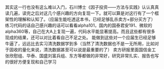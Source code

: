 其实这一行也没有这么难以入门，石川博士《因子投资——方法与实践》认认真真读几遍，读完之后对这几个感兴趣的方向复现一下。就可以算是对这行有了一个框架性的理解和认知了。（应届生能吃透这本书，已经足够乱杀卖方+部分买方了）
练习代码的话自己感兴趣的话可以看看alpha101，国内的国泰君安191、微软的alpha360等，自己在大A上复现一遍，代码水平能显著提高。而且这些都有很多现成的结果，还可以对比着看自己不足之处。
能做到这些对一个应届生已经足够牛逼了，远远比去实习清洗数据学到多（当然了清洗数据也不是一无所用，比如对于固收的量化来说，清洗数据甚至可以说是最重要的了）
卖方研报里面国信金工张欣慰组、华泰、国盛刘富兵组、东方等都做的非常好，研究非常扎实、报告也写的很好方便复现和自己学习